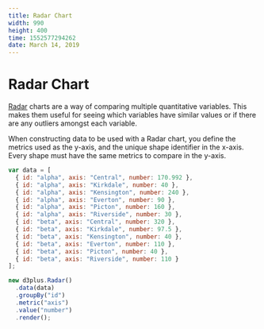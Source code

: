 ```yaml
---
title: Radar Chart
width: 990
height: 400
time: 1552577294262
date: March 14, 2019
---
```


# Radar Chart

[Radar](http://d3plus.org/docs/#Radar) charts are a way of comparing multiple quantitative variables. This makes them useful for seeing which variables have similar values or if there are any outliers amongst each variable. 

When constructing data to be used with a Radar chart, you define the metrics used as the y-axis, and the unique shape identifier in the x-axis. Every shape must have the same metrics to compare in the y-axis.



```js
var data = [
  { id: "alpha", axis: "Central", number: 170.992 },
  { id: "alpha", axis: "Kirkdale", number: 40 },
  { id: "alpha", axis: "Kensington", number: 240 },
  { id: "alpha", axis: "Everton", number: 90 },
  { id: "alpha", axis: "Picton", number: 160 },
  { id: "alpha", axis: "Riverside", number: 30 },
  { id: "beta", axis: "Central", number: 320 },
  { id: "beta", axis: "Kirkdale", number: 97.5 },
  { id: "beta", axis: "Kensington", number: 40 },
  { id: "beta", axis: "Everton", number: 110 },
  { id: "beta", axis: "Picton", number: 40 },
  { id: "beta", axis: "Riverside", number: 110 }
];

new d3plus.Radar()
  .data(data)
  .groupBy("id")
  .metric("axis")
  .value("number")
  .render();
```

